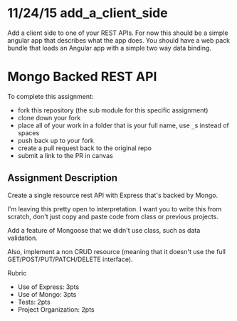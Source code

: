 # 11/24/15 add_a_client_side

Add a client side to one of your REST APIs. For now this should be a simple angular app that describes what the app does. You should have a web pack bundle that loads an Angular app with a simple two way data binding. 

Mongo Backed REST API
==========================
To complete this assignment:
  * fork this repository (the sub module for this specific assignment)
  * clone down your fork
  * place all of your work in a folder that is your full name, use `_`s instead of spaces
  * push back up to your fork
  * create a pull request back to the original repo
  * submit a link to the PR in canvas

Assignment Description
--------------------------
Create a single resource rest API with Express that's backed by Mongo.

I'm leaving this pretty open to interpretation. I want you to write this from scratch, don't just copy and paste code from class or previous projects.

Add a feature of Mongoose that we didn't use class, such as data validation.

Also, implement a non CRUD resource (meaning that it doesn't use the full GET/POST/PUT/PATCH/DELETE interface).

 

Rubric

  * Use of Express: 3pts
  * Use of Mongo: 3pts
  * Tests: 2pts
  * Project Organization: 2pts


